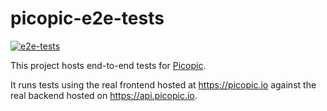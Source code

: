 # picopic-e2e-tests

[![e2e-tests](https://github.com/jmp/picopic-e2e-tests/actions/workflows/e2e-tests.yml/badge.svg)](https://github.com/jmp/picopic-e2e-tests/actions/workflows/e2e-tests.yml)

This project hosts end-to-end tests for [Picopic](https://github.com/jmp/picopic).

It runs tests using the real frontend hosted at https://picopic.io against
the real backend hosted on https://api.picopic.io.
